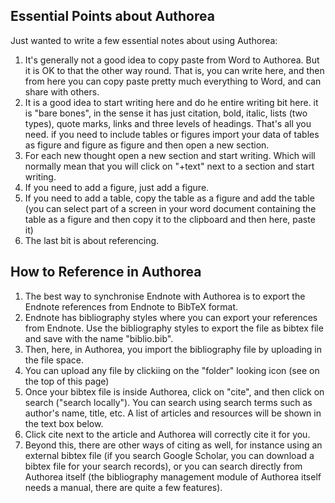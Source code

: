 ## Essential Points about Authorea

Just wanted to write a few essential notes about using Authorea:

1. It's generally not a good idea to copy paste from Word to Authorea. But it is OK to that the other way round. That is, you can write here, and then from here you can copy paste pretty much everything to Word, and can share with others.
2. It is a good idea to start writing here and do he entire writing bit here. it is "bare bones", in the sense it has just citation, bold, italic, lists (two types), quote marks, links and three levels of headings. That's all you need. if you need to include tables or figures import your data of tables as figure and figure as figure and then open a new section.
3. For each new thought open a new section and start writing. Which will normally mean that you will click on "+text" next to a section and start writing.
4. If you need to add a figure, just add a figure. 
5. If you need to add a table, copy the table as a figure and add the table (you can select part of a screen in your word document containing the table as a figure and then copy it to the clipboard and then here, paste it)
6. The last bit is about referencing.

## How to Reference in Authorea

1. The best way to synchronise Endnote with Authorea is to export the Endnote references from Endnote to BibTeX format. 
2. Endnote has bibliography styles where you can export your references from Endnote. Use the bibliography styles to export the file as bibtex file and save with the name "biblio.bib". 
3. Then, here, in Authorea, you import the bibliography file by uploading in the file space.
4. You can upload any file by clickiing on the "folder" looking icon (see on the top of this page)
5. Once your bibtex file is inside Authorea, click on "cite", and then click on search ("search locally"). You can search using search terms such as author's name, title, etc. A list of articles and resources will be shown in the text box below.
6. Click cite next to the article and Authorea will correctly cite it for you.
7. Beyond this, there are other ways of citing as well, for instance using an external bibtex file (if you search Google Scholar, you can download a bibtex file for your search records), or you can search directly from Authorea itself (the bibliography management module of Authorea itself needs a manual, there are quite a few features).


  
  